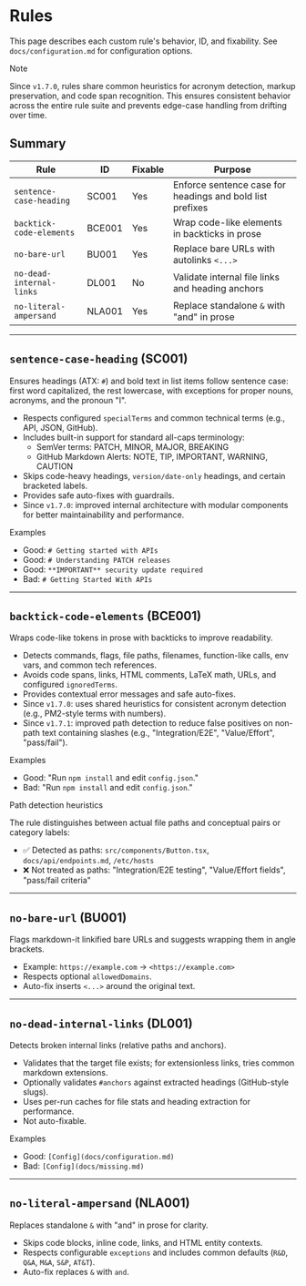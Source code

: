 # Rules

This page describes each custom rule's behavior, ID, and fixability. See `docs/configuration.md` for configuration options.

> [!NOTE]
> Since `v1.7.0`, rules share common heuristics for acronym detection, markup preservation, and code span recognition. This ensures consistent behavior across the entire rule suite and prevents edge-case handling from drifting over time.

## Summary

| Rule | ID | Fixable | Purpose |
|------|----|---------|---------|
| `sentence-case-heading` | SC001 | Yes | Enforce sentence case for headings and bold list prefixes |
| `backtick-code-elements` | BCE001 | Yes | Wrap code-like elements in backticks in prose |
| `no-bare-url` | BU001 | Yes | Replace bare URLs with autolinks `<...>` |
| `no-dead-internal-links` | DL001 | No | Validate internal file links and heading anchors |
| `no-literal-ampersand` | NLA001 | Yes | Replace standalone `&` with "and" in prose |

---

## `sentence-case-heading` (SC001)

Ensures headings (ATX: `#`) and bold text in list items follow sentence case: first word capitalized, the rest lowercase, with exceptions for proper nouns, acronyms, and the pronoun "I".

- Respects configured `specialTerms` and common technical terms (e.g., API, JSON, GitHub).
- Includes built-in support for standard all-caps terminology:
  - SemVer terms: PATCH, MINOR, MAJOR, BREAKING
  - GitHub Markdown Alerts: NOTE, TIP, IMPORTANT, WARNING, CAUTION
- Skips code-heavy headings, `version/date-only` headings, and certain bracketed labels.
- Provides safe auto-fixes with guardrails.
- Since `v1.7.0`: improved internal architecture with modular components for better maintainability and performance.

Examples

- Good: `# Getting started with APIs`
- Good: `# Understanding PATCH releases`
- Good: `**IMPORTANT** security update required`
- Bad: `# Getting Started With APIs`

---

## `backtick-code-elements` (BCE001)

Wraps code-like tokens in prose with backticks to improve readability.

- Detects commands, flags, file paths, filenames, function-like calls, env vars, and common tech references.
- Avoids code spans, links, HTML comments, LaTeX math, URLs, and configured `ignoredTerms`.
- Provides contextual error messages and safe auto-fixes.
- Since `v1.7.0`: uses shared heuristics for consistent acronym detection (e.g., PM2-style terms with numbers).
- Since `v1.7.1`: improved path detection to reduce false positives on
  non-path text containing slashes (e.g., "Integration/E2E", "Value/Effort",
  "pass/fail").

Examples

- Good: "Run `npm install` and edit `config.json`."
- Bad: "Run `npm install` and edit `config.json`."

Path detection heuristics

The rule distinguishes between actual file paths and conceptual pairs or
category labels:

- ✅ Detected as paths: `src/components/Button.tsx`, `docs/api/endpoints.md`, `/etc/hosts`
- ❌ Not treated as paths: "Integration/E2E testing", "Value/Effort fields",
  "pass/fail criteria"

---

## `no-bare-url` (BU001)

Flags markdown-it linkified bare URLs and suggests wrapping them in angle brackets.

- Example: `https://example.com` → `<https://example.com>`
- Respects optional `allowedDomains`.
- Auto-fix inserts `<...>` around the original text.

---

## `no-dead-internal-links` (DL001)

Detects broken internal links (relative paths and anchors).

- Validates that the target file exists; for extensionless links, tries common markdown extensions.
- Optionally validates `#anchors` against extracted headings (GitHub-style slugs).
- Uses per-run caches for file stats and heading extraction for performance.
- Not auto-fixable.

Examples

- Good: `[Config](docs/configuration.md)`
- Bad: `[Config](docs/missing.md)`

---

## `no-literal-ampersand` (NLA001)

Replaces standalone `&` with "and" in prose for clarity.

- Skips code blocks, inline code, links, and HTML entity contexts.
- Respects configurable `exceptions` and includes common defaults (`R&D`, `Q&A`, `M&A`, `S&P`, `AT&T`).
- Auto-fix replaces `&` with `and`.
